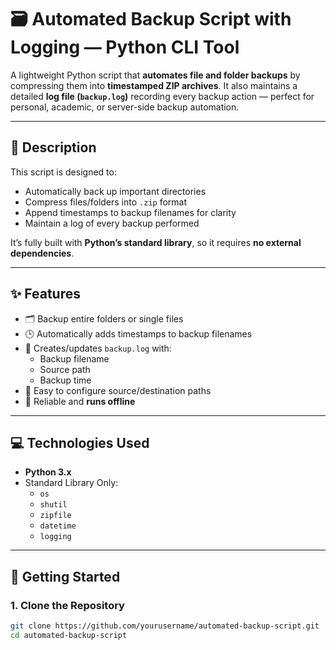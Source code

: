 # 🗃️ Automated Backup Script with Logging — Python CLI Tool

A lightweight Python script that **automates file and folder backups** by compressing them into **timestamped ZIP archives**. It also maintains a detailed **log file (`backup.log`)** recording every backup action — perfect for personal, academic, or server-side backup automation.

---

## 📝 Description

This script is designed to:

- Automatically back up important directories
- Compress files/folders into `.zip` format
- Append timestamps to backup filenames for clarity
- Maintain a log of every backup performed

It’s fully built with **Python’s standard library**, so it requires **no external dependencies**.

---

## ✨ Features

- 🗂️ Backup entire folders or single files
- 🕒 Automatically adds timestamps to backup filenames
- 📝 Creates/updates `backup.log` with:
  - Backup filename
  - Source path
  - Backup time
- 🔧 Easy to configure source/destination paths
- 💾 Reliable and **runs offline**

---

## 💻 Technologies Used

- **Python 3.x**
- Standard Library Only:
  - `os`
  - `shutil`
  - `zipfile`
  - `datetime`
  - `logging`

---

## 🚀 Getting Started

### 1. Clone the Repository

```bash
git clone https://github.com/yourusername/automated-backup-script.git
cd automated-backup-script
